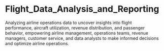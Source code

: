 # Flight_Data_Analysis_and_Reporting
Analyzing airline operations data to uncover insights into flight performance, aircraft utilization, revenue distribution, and passenger behavior, empowering airline management, operations teams, revenue managers, customer service, and data analysts to make informed decisions and optimize airline operations.

